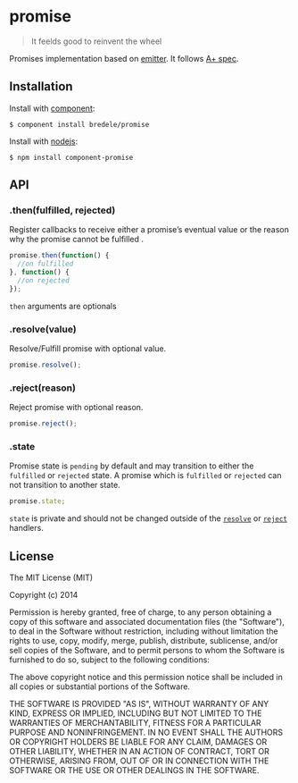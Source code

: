 
# promise

  > It feelds good to reinvent the wheel

  Promises implementation based on [emitter](htp://github.com/component/emitter). It follows [A+ spec](http://promises-aplus.github.io/promises-spec/).

## Installation

  Install with [component](http://component.io):

    $ component install bredele/promise

  Install with [nodejs](http://nodejs.orh):

    $ npm install component-promise

## API

### .then(fulfilled, rejected)

 Register callbacks to receive either a promise’s eventual value or the reason why the promise cannot be fulfilled .

```js
promise.then(function() {
  //on fulfilled
}, function() {
  //on rejected
});
```

 `then` arguments are optionals

### .resolve(value)

 Resolve/Fulfill promise with optional value.

```js
promise.resolve();
```

### .reject(reason)

 Reject promise with optional reason.

```js
promise.reject();
```

### .state

 Promise state is `pending` by default and may transition to either the `fulfilled` or `rejected` state.
 A promise which is `fulfilled` or `rejected` can not transition to another state.

```js
promise.state;
```

 `state` is private and should not be changed outside of the [`resolve`](#resolve) or [`reject`](#reject) handlers.

## License

  The MIT License (MIT)

  Copyright (c) 2014 <copyright holders>

  Permission is hereby granted, free of charge, to any person obtaining a copy
  of this software and associated documentation files (the "Software"), to deal
  in the Software without restriction, including without limitation the rights
  to use, copy, modify, merge, publish, distribute, sublicense, and/or sell
  copies of the Software, and to permit persons to whom the Software is
  furnished to do so, subject to the following conditions:

  The above copyright notice and this permission notice shall be included in
  all copies or substantial portions of the Software.

  THE SOFTWARE IS PROVIDED "AS IS", WITHOUT WARRANTY OF ANY KIND, EXPRESS OR
  IMPLIED, INCLUDING BUT NOT LIMITED TO THE WARRANTIES OF MERCHANTABILITY,
  FITNESS FOR A PARTICULAR PURPOSE AND NONINFRINGEMENT. IN NO EVENT SHALL THE
  AUTHORS OR COPYRIGHT HOLDERS BE LIABLE FOR ANY CLAIM, DAMAGES OR OTHER
  LIABILITY, WHETHER IN AN ACTION OF CONTRACT, TORT OR OTHERWISE, ARISING FROM,
  OUT OF OR IN CONNECTION WITH THE SOFTWARE OR THE USE OR OTHER DEALINGS IN
  THE SOFTWARE.